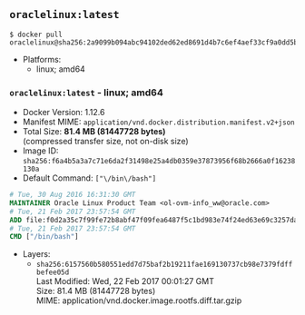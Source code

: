 ## `oraclelinux:latest`

```console
$ docker pull oraclelinux@sha256:2a9099b094abc94102ded62ed8691d4b7c6ef4aef33cf9a0dd5bba31225a900a
```

-	Platforms:
	-	linux; amd64

### `oraclelinux:latest` - linux; amd64

-	Docker Version: 1.12.6
-	Manifest MIME: `application/vnd.docker.distribution.manifest.v2+json`
-	Total Size: **81.4 MB (81447728 bytes)**  
	(compressed transfer size, not on-disk size)
-	Image ID: `sha256:f6a4b5a3a7c71e6da2f31498e25a4db0359e37873956f68b2666a0f16238130a`
-	Default Command: `["\/bin\/bash"]`

```dockerfile
# Tue, 30 Aug 2016 16:31:30 GMT
MAINTAINER Oracle Linux Product Team <ol-ovm-info_ww@oracle.com>
# Tue, 21 Feb 2017 23:57:54 GMT
ADD file:f0d2a35c7f99fe72b8abf47f09fea6487f5c1bd983e74f24ed63e69c3257dadc in / 
# Tue, 21 Feb 2017 23:57:54 GMT
CMD ["/bin/bash"]
```

-	Layers:
	-	`sha256:6157560b580551edd7d75baf2b19211fae169130737cb98e7379fdffbefee05d`  
		Last Modified: Wed, 22 Feb 2017 00:01:27 GMT  
		Size: 81.4 MB (81447728 bytes)  
		MIME: application/vnd.docker.image.rootfs.diff.tar.gzip
